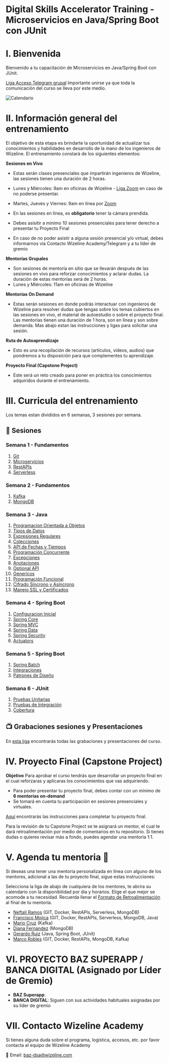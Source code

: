 # Digital Skills Accelerator Training - Microservicios en Java/Spring Boot con JUnit

# I. Bienvenida
Bienvenido a tu capacitación de Microservicios en Java/Spring Boot con JUnit.

[Liga Acceso Telegram grupal](https://t.me/+qoRIX6OWI_xjYWIx)
Importante unirse ya que toda la comunicación del curso se lleva por este medio.

![Calendario](https://github.com/wizelineacademy/BAZJAVA2-2022/blob/main/Java2.png)


# II. Información general del entrenamiento
El objetivo de esta etapa es brindarte la oportunidad de actualizar tus conocimientos y habilidades en desarrollo de la mano de los ingenieros de Wizeline. El entrenamiento constará de los siguientes elementos:

**Sesiones en Vivo** 
- Estas serán clases presenciales que impartirán ingenieros de Wizeline, las sesiones tienen una duración de 2 horas.
- Lunes y Miércoles: 9am en oficinas de Wizeline - [Liga Zoom](https://wizeline.zoom.us/j/84778203669?pwd=Q2RPd0wvVHNWYitDaHVNcm9EaU8vZz09) en caso de no poderse presentar.
- Martes, Jueves y Viernes: 9am en línea por [Zoom](https://wizeline.zoom.us/j/84778203669?pwd=Q2RPd0wvVHNWYitDaHVNcm9EaU8vZz09)

- En las sesiones en línea, es **obligatorio** tener la cámara prendida.
- Debes asisitir a mínimo 10 sesiones presenciales para tener derecho a presentar tu Proyecto Final
- En caso de no poder asistir a alguna sesión presencial y/o virtual, debes informarnos vía Contacto Wizeline Academy/Telegram y a tu líder de gremio

**Mentorías Grupales**
- Son sesiones de mentoría en sitio que se llevarán después de las sesiones en vivo para reforzar conocimientos y aclarar dudas. La duración de estas mentorías será de 2 horas.
- Lunes y Miércoles: 11am en oficinas de Wizeline

**Mentorías On Demand**
- Estas serán sesiones en donde podrás interactuar con ingenieros de Wizeline para resolver dudas que tengas sobre los temas cubiertos en las sesiones en vivo, el material de autoestudio o sobre el proyecto final. Las mentorías tienen una duración de 1 hora, son en línea y son sobre demanda. Mas abajo estan las instrucciones y ligas para solicitar una sesión.

**Ruta de Autoaprendizaje**
- Esto es una recopilación de recursos (artículos, videos, audios) que pondremos a tu disposición para que complementes tu aprendizaje.

**Proyecto Final (Capstone Project)**
- Este será un reto creado para poner en práctica los conocimientos adquiridos durante el entrenamiento. 

# III. Curricula del entrenamiento
Los temas estan divididos en 6 semanas, 3 sesiones por semana. 

## :bookmark_tabs: Sesiones

### Semana 1 - Fundamentos
   1. [Git](1/GIT/README.md) 
   2. [Microservicios](1/Microservicios/README.md)
   3. [RestAPIs](1/RestAPIs/README.md)
   4. [Serverless](1/Serverless/README.md)

### Semana 2 - Fundamentos
   1. [Kafka](2/Kafka/README.md)
   2. [MongoDB](2/MongoDB/README.md)

### Semana 3 - Java
   1. [Programacion Orientada a Objetos](3/POO/README.md)
   2. [Tipos de Datos](3/TiposDatos/README.md)
   3. [Expresiones Regulares](3/ExpReg/README.md)
   4. [Colecciones](3/Colecciones/README.md)
   5. [API de Fechas y Tiempos](3/FechasTiempos/README.md)
   6. [Programación Concurrente](3/Concurrencia/README.md)
   7. [Excepciones](3/Excepciones/README.md)
   8. [Anotaciones](3/Anotaciones/README.md)
   9. [Optional API](3/Optional/README.md)
   10. [Genericos](3/Genericos/README.md)
   11. [Programación Funcional](3/Funcional/README.md)
   12. [Cifrado Síncrono y Asíncrono](3/Cifrado/README.md)
   13. [Manejo SSL y Certificados](3/SSL/README.md)

### Semana 4 - Spring Boot
   1. [Configuracion Inicial](4/Configuracion/README.md)
   2. [Spring Core](4/Core/README.md)
   3. [Spring MVC](4/MVC/README.md)
   4. [Spring Data](4/JPA/README.md)
   5. [Spring Security](4/Security/README.md)
   6. [Actuators](4/Actuators/README.md)

### Semana 5 - Spring Boot
   1. [Spring Batch](5/Batch/README.md)
   2. [Integraciones](5/Integraciones/README.md)
   3. [Patrones de Diseño](5/Patrones/README.md)

### Semana 6 - JUnit
   1. [Pruebas Unitarias](6/PruebasUnitarias/README.md)
   2. [Pruebas de Integración](6/PruebasIntegracion/README.md)
   3. [Cobertura](6/Cobertura/README.md)

## 📺 Grabaciones sesiones y Presentaciones

En [esta liga](Grabaciones%20y%20Presentaciones.md) encontrarás todas las grabaciones y presentaciones del curso.

# IV. Proyecto Final (Capstone Project)
**Objetivo**
Para aprobar el curso tendrás que desarrollar un proyecto final en el cual reforzaras y aplicaras los conocimientos que vas adquiriendo.
- Para poder presentar tu proyecto final, debes contar con un mínimo de **6 mentorías on-demand**
- Se tomará en cuenta tu participación en sesiones presenciales y virtuales. 

[Aquí](Capstone%20Project.md) encontrarás las instrucciones para completar tu proyecto final.

Para la revisión de tu Capstone Project se te asignará un mentor, el cual te dará retroalimentación por medio de comentarios en tu repositorio. Si tienes dudas o quieres revisar más a fondo, puedes agendar una mentoría 1:1.

# V. Agenda tu mentoria 📆
Si deseas una tener una mentoria personalizada en línea con alguno de los mentores, adicional a las de tu proyecto final, sigue estas instrucciones:

Selecciona la liga de abajo de cualquiera de los mentores, te abrira su calendario con la disponibilidad por dia y horarios. Elige el que mejor se acomode a tu necesidad.
Recuerda llenar el [Formato de Retroalimentación](https://forms.gle/seCaheZXytZafU9x7) al final de tu mentoría.

- [Neftali Ramos](https://calendly.com/neftali-ramos/mentoria-baz) (GIT, Docker, RestAPIs, Serverless, MongoDB)
- [Francisco Mojica](https://calendly.com/paco-mojica/mentoria-baz) (GIT, Docker, RestAPIs, Serverless, MongoDB, Java)
- [Mario Cruz](https://calendly.com/mario-cruz-wizeline) (Kafka)
- [Diana Fernandez](https://calendly.com/dianafernandez-wizeline/mentoria-baz) (MongoDB)
- [Gerardo Ruiz](https://calendly.com/gerardoruiz-wizeline/mentoria-baz) (Java, Spring Boot, JUnit)
- [Marco Robles](https://calendly.com/marco-robles-wize) (GIT, Docker, RestAPIs, MongoDB, Kafka)

# VI. PROYECTO BAZ SUPERAPP / BANCA DIGITAL (Asignado por Líder de Gremio)

- **BAZ Superapp**: 
- **BANCA DIGITAL**: Siguen con sus actividades habituales asignadas por su líder de gremio

# VII. Contacto Wizeline Academy
Si tienes alguna duda sobre el programa, logística, accesos, etc. por favor contacta al equipo de Wizeline Academy

:email: Email: [baz-dsa@wizeline.com](baz-dsa@wizeline.com)


